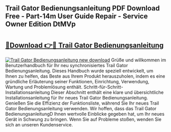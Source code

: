 ## Trail Gator Bedienungsanleitung PDF Download Free - Part-14m User Guide Repair - Service Owner Edition DtMVp

# <h2><a href="http://df3tj2.blite.top/?on=Trail+Gator+Bedienungsanleitung">🔗Download 👉🔴 Trail Gator Bedienungsanleitung</a></h2>

[![Trail Gator Bedienungsanleitung new download](https://i.imgur.com/lujVjoI.png)](http://df3tj2.blite.top/?on=Trail+Gator+Bedienungsanleitung)
Grüße und willkommen im Benutzerhandbuch für Ihr neu synchronisiertes Trail Gator Bedienungsanleitung. Dieses Handbuch wurde speziell entwickelt, um Ihnen zu helfen, das Beste aus Ihrem Produkt herauszuholen, indem es eine gründliche Erläuterung seiner Funktionen, Einrichtung, Verwendung, Wartung und Problemlösung enthält. Schritt-für-Schritt-Installationsanleitung Dieser Abschnitt enthält eine klare und übersichtliche Installationsanleitung für Ihr neues Trail Gator Bedienungsanleitung. Genießen Sie die Effizienz der Funktionsliste, während Sie Ihr neues Trail Gator Bedienungsanleitung verwenden. Wir hoffen, dass das Trail Gator BedienungsanleitungD Ihnen wertvolle Einblicke gegeben hat, um Ihr neues Gerät in Schwung zu bringen. Wenn Sie auf Probleme stoßen, wenden Sie sich an unseren Kundenservice.
